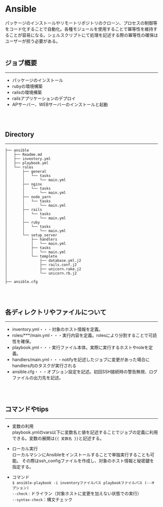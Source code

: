 # Ansible
パッケージのインストールやリモートリポジトリのクローン、プロセスの制御等をコード化することで自動化。各種モジュールを使用することで冪等性を維持することが容易になる。シェルスクリプトにて処理を記述する際の冪等性の確保はユーザーが担う必要がある。
<br>
<br>

## ジョブ概要
***
- パッケージのインストール
- rubyの環境構築
- railsの環境構築
- railsアプリケーションのデプロイ
- APサーバー、WEBサーバーのインストールと起動
<br>
<br>

## Directory
***
```
├── ansible
│   ├── Readme.md
│   ├── inventory.yml
│   ├── playbook.yml
│   └── roles
│       ├── general
│       │   └── tasks
│       │       └── main.yml
│       ├── nginx
│       │   └── tasks
│       │       └── main.yml
│       ├── node_yarn
│       │   └── tasks
│       │       └── main.yml
│       ├── rails
│       │   └── tasks
│       │       └── main.yml
│       ├── ruby
│       │   └── tasks
│       │       └── main.yml
│       └── setup_server
│           ├── handlers
│           │   └── main.yml
│           ├── tasks
│           │   └── main.yml
│           └── templete
│               ├── database.yml.j2
│               ├── rails.conf.j2
│               ├── unicorn.rake.j2
│               └── unicorn.rb.j2
│
├── ansible.cfg
```
<br>
<br>

## 各ディレクトリやファイルについて
***

- inventory.yml・・・対象のホスト情報を定義。
- roles/***/main.yml・・・実行内容を定義。rolesにより分割することで可読性を確保。
- playbook.yml・・・実行ファイル本体。実際に実行するホストやroleを定義。
- handlers/main.yml・・・notifyを記述したジョブに変更があった場合にhandlers内のタスクが実行される
- ansible.cfg・・・オプション設定を記述。初回SSH接続時の警告無視、ログファイルの出力先を記述。
<br>
<br>

## コマンドやtips
***
- 変数の利用  
playbook.ymlのvars以下に変数名と値を記述することでジョブの定義に利用できる。変数の展開は`{{ 変数名 }}`と記述する。  

- ローカル実行  
ローカルマシンにAnsibleをインストールすることで単独実行することも可能。 
その際はssh_configファイルを作成し、対象のホスト情報と秘密鍵を指定する。

- コマンド  
`$ ansible-playbook -i inventoryファイルパス playbookファイルパス (--オプション)　`   
`--check` : ドライラン（対象ホストに変更を加えない状態での実行）  
`--syntax-check`：構文チェック